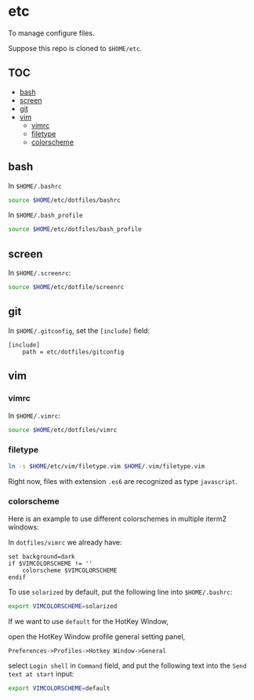 # etc

To manage configure files.

Suppose this repo is cloned to `$HOME/etc`.

## TOC

- [bash](#bash)
- [screen](#screen)
- [git](#git)
- [vim](#vim)
  - [vimrc](#vimrc)
  - [filetype](#filetype)
  - [colorscheme](#colorscheme)

## bash

In `$HOME/.bashrc`

```sh
source $HOME/etc/dotfiles/bashrc
```

In `$HOME/.bash_profile`

```sh
source $HOME/etc/dotfiles/bash_profile
```

## screen

In `$HOME/.screenrc`:

```sh
source $HOME/etc/dotfile/screenrc
```


## git

In `$HOME/.gitconfig`, set the `[include]` field:

```
[include]
    path = etc/dotfiles/gitconfig
```

## vim

### vimrc
In `$HOME/.vimrc`:

```sh
source $HOME/etc/dotfiles/vimrc
```

### filetype

```sh
ln -s $HOME/etc/vim/filetype.vim $HOME/.vim/filetype.vim
```

Right now, files with extension `.es6` are recognized as type `javascript`.

### colorscheme

Here is an example to use different colorschemes in multiple iterm2 windows:

In `dotfiles/vimrc` we already have:

```vim
set background=dark
if $VIMCOLORSCHEME != ''
    colorscheme $VIMCOLORSCHEME
endif
```

To use `solarized` by default, put the following line into `$HOME/.bashrc`:

```sh
export VIMCOLORSCHEME=solarized
```

If we want to use `default` for the HotKey Window,

open the HotKey Window profile general setting panel,

`Preferences->Profiles->Hotkey Window->General`

select `Login shell` in `Command` field,
and put the following text into the `Send text at start` input:

```sh
export VIMCOLORSCHEME=default
```

